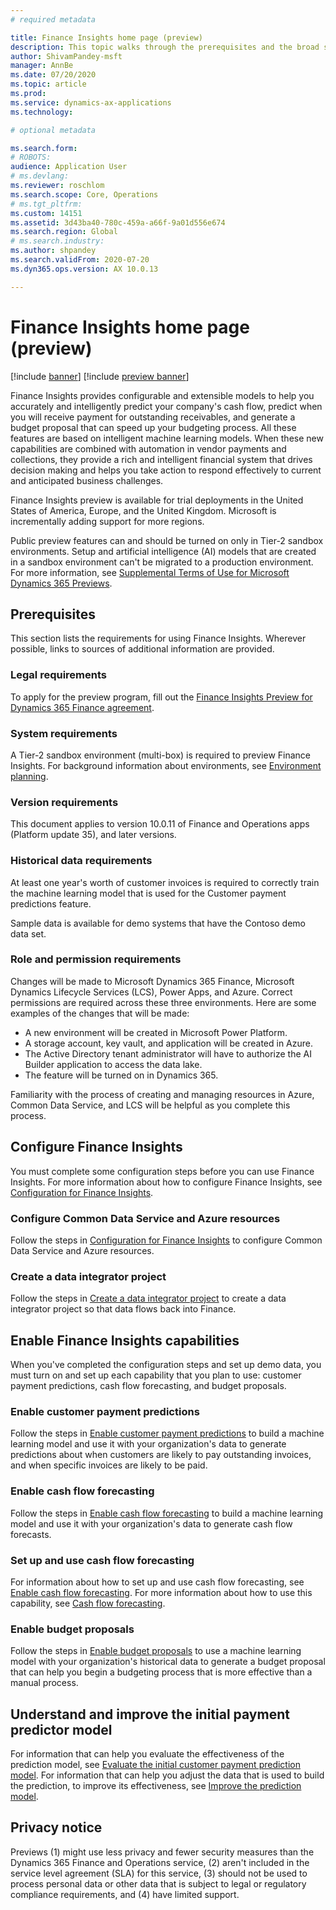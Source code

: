 ```yaml
---
# required metadata

title: Finance Insights home page (preview)
description: This topic walks through the prerequisites and the broad steps that are required to use a trial version of Finance Insights.
author: ShivamPandey-msft
manager: AnnBe
ms.date: 07/20/2020
ms.topic: article
ms.prod: 
ms.service: dynamics-ax-applications
ms.technology: 

# optional metadata

ms.search.form: 
# ROBOTS: 
audience: Application User
# ms.devlang: 
ms.reviewer: roschlom
ms.search.scope: Core, Operations
# ms.tgt_pltfrm: 
ms.custom: 14151
ms.assetid: 3d43ba40-780c-459a-a66f-9a01d556e674
ms.search.region: Global
# ms.search.industry: 
ms.author: shpandey
ms.search.validFrom: 2020-07-20
ms.dyn365.ops.version: AX 10.0.13

---
```

# Finance Insights home page (preview)

[!include [banner](../includes/banner.md)]
[!include [preview banner](../includes/preview-banner.md)]

Finance Insights provides configurable and extensible models to help you accurately and intelligently predict your company's cash flow, predict when you will receive payment for outstanding receivables, and generate a budget proposal that can speed up your budgeting process. All these features are based on intelligent machine learning models. When these new capabilities are combined with automation in vendor payments and collections, they provide a rich and intelligent financial system that drives decision making and helps you take action to respond effectively to current and anticipated business challenges.

Finance Insights preview is available for trial deployments in the United States of America, Europe, and the United Kingdom. Microsoft is incrementally adding support for more regions.

Public preview features can and should be turned on only in Tier-2 sandbox environments. Setup and artificial intelligence (AI) models that are created in a sandbox environment can't be migrated to a production environment. For more information, see [Supplemental Terms of Use for Microsoft Dynamics 365 Previews](https://docs.microsoft.com/dynamics365/legal/supp-dynamics365-preview#:~:text=Supplemental%20Terms%20of%20Use%20for%20Microsoft%20Dynamics%20365,%28governing%20your%20use%20of%20Microsoft%20Dynamics%20365%20Online%29.).

## Prerequisites

This section lists the requirements for using Finance Insights. Wherever possible, links to sources of additional information are provided.

### Legal requirements

To apply for the preview program, fill out the [Finance Insights Preview for Dynamics 365 Finance agreement](https://forms.office.com/FormsPro/Pages/ResponsePage.aspx?id=v4j5cvGGr0GRqy180BHbR56j8lZs0FdAvwT75_WNFyxUM1c0Uzc1RFpaU1RVTEwxVTNWUERPRThUSy4u).

### System requirements

A Tier-2 sandbox environment (multi-box) is required to preview Finance Insights. For background information about environments, see [Environment planning](https://docs.microsoft.com/dynamics365/fin-ops-core/fin-ops/imp-lifecycle/environment-planning).

### Version requirements

This document applies to version 10.0.11 of Finance and Operations apps (Platform update 35), and later versions.

### Historical data requirements

At least one year's worth of customer invoices is required to correctly train the machine learning model that is used for the Customer payment predictions feature.

Sample data is available for demo systems that have the Contoso demo data set.

### Role and permission requirements

Changes will be made to Microsoft Dynamics 365 Finance, Microsoft Dynamics Lifecycle Services (LCS), Power Apps, and Azure. Correct permissions are required across these three environments. Here are some examples of the changes that will be made:

- A new environment will be created in Microsoft Power Platform.
- A storage account, key vault, and application will be created in Azure.
- The Active Directory tenant administrator will have to authorize the AI Builder application to access the data lake.
- The feature will be turned on in Dynamics 365.

Familiarity with the process of creating and managing resources in Azure, Common Data Service, and LCS will be helpful as you complete this process.

## Configure Finance Insights

You must complete some configuration steps before you can use Finance Insights. For more information about how to configure Finance Insights, see [Configuration for Finance Insights](configure-for-fin-insites.md).

### Configure Common Data Service and Azure resources

Follow the steps in [Configuration for Finance Insights](configure-for-fin-insites.md) to configure Common Data Service and Azure resources.

### Create a data integrator project

Follow the steps in [Create a data integrator project](create-data-integrate-project.md) to create a data integrator project so that data flows back into Finance.

## Enable Finance Insights capabilities

When you've completed the configuration steps and set up demo data, you must turn on and set up each capability that you plan to use: customer payment predictions, cash flow forecasting, and budget proposals.

### Enable customer payment predictions

Follow the steps in [Enable customer payment predictions](enable-cust-paymnt-prediction.md) to build a machine learning model and use it with your organization's data to generate predictions about when customers are likely to pay outstanding invoices, and when specific invoices are likely to be paid.

### Enable cash flow forecasting

Follow the steps in [Enable cash flow forecasting](enable-cash-flow-forecasting.md) to build a machine learning model and use it with your organization's data to generate cash flow forecasts.

### Set up and use cash flow forecasting

For information about how to set up and use cash flow forecasting, see [Enable cash flow forecasting](enable-cash-flow-forecasting.md). For more information about how to use this capability, see [Cash flow forecasting](cash-flow-forecast-intro.md).

### Enable budget proposals

Follow the steps in [Enable budget proposals](enable-budget-proposal.md) to use a machine learning model with your organization's historical data to generate a budget proposal that can help you begin a budgeting process that is more effective than a manual process.

## Understand and improve the initial payment predictor model

For information that can help you evaluate the effectiveness of the prediction model, see [Evaluate the initial customer payment prediction model](evaluate-payment-prediction.md). For information that can help you adjust the data that is used to build the prediction, to improve its effectiveness, see [Improve the prediction model](improve-model.md).

## Privacy notice

Previews (1) might use less privacy and fewer security measures than the Dynamics 365 Finance and Operations service, (2) aren't included in the service level agreement (SLA) for this service, (3) should not be used to process personal data or other data that is subject to legal or regulatory compliance requirements, and (4) have limited support.
